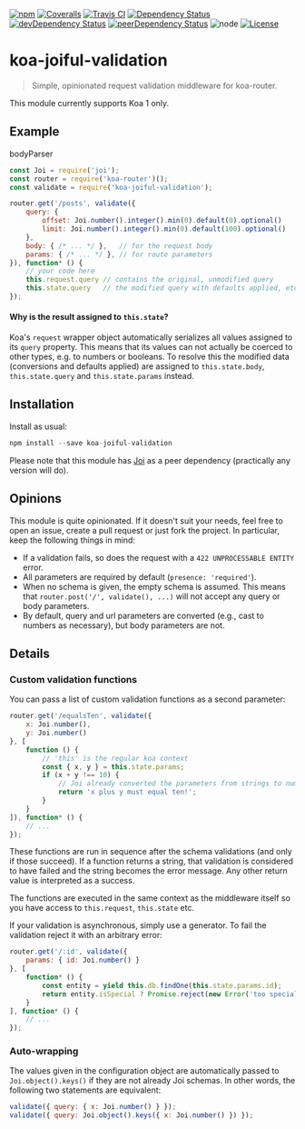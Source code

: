 [![npm](https://img.shields.io/npm/v/koa-joiful-validation.svg?maxAge=2592000&style=flat-square)](https://www.npmjs.com/package/koa-joiful-validation)
[![Coveralls](https://img.shields.io/coveralls/pigulla/koa-joiful-validation.svg?maxAge=2592000&style=flat-square)](https://coveralls.io/github/pigulla/koa-joiful-validation)
[![Travis CI](https://img.shields.io/travis/pigulla/koa-joiful-validation/master.svg?style=flat-square)](https://travis-ci.org/pigulla/koa-joiful-validation)
[![Dependency Status](https://img.shields.io/david/pigulla/koa-joiful-validation.svg?maxAge=2592000&style=flat-square)](https://david-dm.org/pigulla/koa-joiful-validation)
[![devDependency Status](https://img.shields.io/david/dev/pigulla/koa-joiful-validation.svg?maxAge=2592000&style=flat-square)](https://david-dm.org/pigulla/koa-joiful-validation)
[![peerDependency Status](https://img.shields.io/david/peer/pigulla/koa-joiful-validation.svg?maxAge=2592000&style=flat-square)](https://david-dm.org/pigulla/koa-joiful-validation)
![node](https://img.shields.io/node/v/koa-joiful-validation.svg?maxAge=2592000&style=flat-square)
[![License](https://img.shields.io/npm/l/koa-joiful-validation.svg?maxAge=2592000&style=flat-square)](https://github.com/pigulla/koa-joiful-validation/blob/master/LICENSE)
# koa-joiful-validation
> Simple, opinionated request validation middleware for koa-router.

This module currently supports Koa 1 only.

## Example

bodyParser

```javascript
const Joi = require('joi');
const router = require('koa-router')();
const validate = require('koa-joiful-validation');

router.get('/posts', validate({
    query: {
        offset: Joi.number().integer().min(0).default(0).optional()
        limit: Joi.number().integer().min(0).default(100).optional()
    },
    body: { /* ... */ },   // for the request body
    params: { /* ... */ }, // for route parameters
}), function* () {
    // your code here
    this.request.query // contains the original, unmodified query
    this.state.query   // the modified query with defaults applied, etc.
});
```

#### Why is the result assigned to `this.state`?
Koa's `request` wrapper object automatically serializes all values assigned to its `query` property. This means that its values can not actually be coerced to other types, e.g. to numbers or booleans. To resolve this the modified data (conversions and defaults applied) are assigned to `this.state.body`, `this.state.query` and `this.state.params` instead.

## Installation

Install as usual:
```javascript
npm install --save koa-joiful-validation
```

Please note that this module has [Joi](https://github.com/hapijs/joi) as a peer dependency (practically any version will do).

## Opinions
This module is quite opinionated. If it doesn't suit your needs, feel free to open an issue, create a pull request or just fork the project. In particular, keep the following things in mind: 

 - If a validation fails, so does the request with a `422 UNPROCESSABLE ENTITY` error.
 - All parameters are required by default (`presence: 'required'`).
 - When no schema is given, the empty schema is assumed. This means that `router.post('/', validate(), ...)` will not accept any query or body parameters.
 - By default, query and url parameters are converted (e.g., cast to numbers as necessary), but body parameters are not.

## Details

### Custom validation functions
You can pass a list of custom validation functions as a second parameter:
```javascript
router.get('/equalsTen', validate({
    x: Joi.number(),
    y: Joi.number()
}, [
    function () {
        // 'this' is the regular koa context
        const { x, y } = this.state.params;
        if (x + y !== 10) {
            // Joi already converted the parameters from strings to numbers
            return 'x plus y must equal ten!';
        }
    }
]), function* () {
    // ...
});
````
These functions are run in sequence after the schema validations (and only if those succeed). If a function returns a string, that validation is considered to have failed and the string becomes the error message. Any other return value is interpreted as a success.

The functions are executed in the same context as the middleware itself so you have access to `this.request`, `this.state` etc.

If your validation is asynchronous, simply use a generator. To fail the validation reject it with an arbitrary error:
```javascript
router.get('/:id', validate({
    params: { id: Joi.number() }
}, [
    function* () {
        const entity = yield this.db.findOne(this.state.params.id);
        return entity.isSpecial ? Promise.reject(new Error('too special!')) : entity;
    }
], function* () {
    // ...
});
````

### Auto-wrapping

The values given in the configuration object are automatically passed to `Joi.object().keys()` if they are not already Joi schemas. In other words, the following two statements are equivalent:
```javascript
validate({ query: { x: Joi.number() } });
validate({ query: Joi.object().keys({ x: Joi.number() }) });
```
